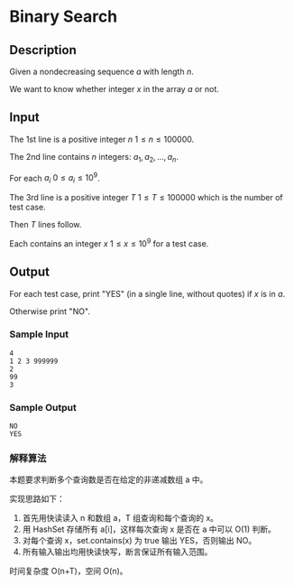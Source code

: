 # Binary Search

## Description

Given a nondecreasing sequence $a$ with length $n$.

We want to know whether integer $x$ in the array $a$ or not.

## Input

The 1st line is a positive integer $n$ $1 \leq n \leq 100000$.

The 2nd line contains $n$ integers: $a_1, a_2, \ldots, a_n$.

For each $a_i$ $0 \leq a_i \leq 10^9$.

The 3rd line is a positive integer $T$ $1 \leq T \leq 100000$ which is the number of test case.

Then $T$ lines follow.

Each contains an integer $x$ $1 \leq x \leq 10^9$ for a test case.

## Output

For each test case, print "YES" (in a single line, without quotes) if $x$ is in $a$.

Otherwise print "NO".

### Sample Input

``` log
4
1 2 3 999999
2
99
3
```

### Sample Output

``` log
NO
YES
```

### 解释算法

本题要求判断多个查询数是否在给定的非递减数组 a 中。

实现思路如下：

1. 首先用快读读入 n 和数组 a，T 组查询和每个查询的 x。
2. 用 HashSet 存储所有 a[i]，这样每次查询 x 是否在 a 中可以 O(1) 判断。
3. 对每个查询 x，set.contains(x) 为 true 输出 YES，否则输出 NO。
4. 所有输入输出均用快读快写，断言保证所有输入范围。

时间复杂度 O(n+T)，空间 O(n)。
